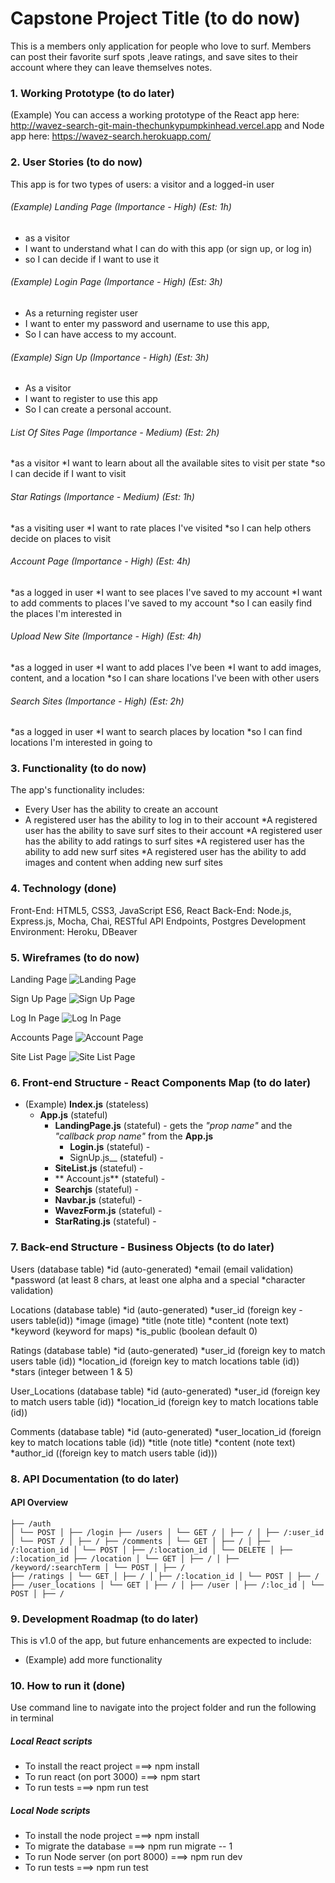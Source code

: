 # Capstone Project Title (to do now)

This is a members only application for people who love to surf. Members can post their favorite surf spots ,leave ratings, and save sites to their account where they can leave themselves notes.

### 1. Working Prototype (to do later)

(Example) You can access a working prototype of the React app here: http://wavez-search-git-main-thechunkypumpkinhead.vercel.app and Node app here:   https://wavez-search.herokuapp.com/

### 2. User Stories (to do now)

This app is for two types of users: a visitor and a logged-in user

###### (Example) Landing Page (Importance - High) (Est: 1h)

- as a visitor
- I want to understand what I can do with this app (or sign up, or log in)
- so I can decide if I want to use it

###### (Example) Login Page (Importance - High) (Est: 3h)

- As a returning register user
- I want to enter my password and username to use this app,
- So I can have access to my account.

###### (Example) Sign Up (Importance - High) (Est: 3h)

- As a visitor
- I want to register to use this app
- So I can create a personal account.

###### List Of Sites Page (Importance - Medium) (Est: 2h)

*as a visitor
*I want to learn about all the available sites to visit per state
\*so I can decide if I want to visit

###### Star Ratings (Importance - Medium) (Est: 1h)

*as a visiting user
*I want to rate places I've visited
\*so I can help others decide on places to visit

###### Account Page (Importance - High) (Est: 4h)

*as a logged in user
*I want to see places I've saved to my account
*I want to add comments to places I've saved to my account
*so I can easily find the places I'm interested in

###### Upload New Site (Importance - High) (Est: 4h)

*as a logged in user
*I want to add places I've been
*I want to add images, content, and a location
*so I can share locations I've been with other users

###### Search Sites (Importance - High) (Est: 2h)

*as a logged in user
*I want to search places by location
\*so I can find locations I'm interested in going to

### 3. Functionality (to do now)

The app's functionality includes:

- Every User has the ability to create an account
- A registered user has the ability to log in to their account
  *A registered user has the ability to save surf sites to their account
  *A registered user has the ability to add ratings to surf sites
  *A registered user has the ability to add new surf sites
  *A registered user has the ability to add images and content when adding new surf sites

### 4. Technology (done)

Front-End: HTML5, CSS3, JavaScript ES6, React
Back-End: Node.js, Express.js, Mocha, Chai, RESTful API Endpoints, Postgres
Development Environment: Heroku, DBeaver

### 5. Wireframes (to do now)

Landing Page
![Landing Page](/github-images/screenshots/landing.png)

Sign Up Page
![Sign Up Page](/github-images/screenshots/sign-up.png)

Log In Page
![Log In Page](/github-images/screenshots/log-in.png)

Accounts Page
![Account Page](/github-images/screenshots/account.png)

Site List Page
![Site List Page](/github-images/screenshots/site-list.png)

### 6. Front-end Structure - React Components Map (to do later)

- (Example) **Index.js** (stateless)
  - **App.js** (stateful)
    - **LandingPage.js** (stateful) - gets the _"prop name"_ and the _"callback prop name"_ from the **App.js**
      - **Login.js** (stateful) -
      - SignUp.js\_\_ (stateful) -
    - **SiteList.js** (stateful) -
    - ** Account.js** (stateful) -
    - **Searchjs** (stateful) -
    - **Navbar.js** (stateful) -
    - **WavezForm.js** (stateful) -
    - **StarRating.js** (stateful) -

### 7. Back-end Structure - Business Objects (to do later)

Users (database table)
*id (auto-generated)
*email (email validation)
*password (at least 8 chars, at least one alpha and a special *character validation)

Locations (database table)
*id (auto-generated)
*user_id (foreign key - users table(id))
*image (image)
*title (note title)
*content (note text)
*keyword (keyword for maps)
\*is_public (boolean default 0)

Ratings (database table)
*id (auto-generated)
*user_id (foreign key to match users table (id))
*location_id (foreign key to match locations table (id))
*stars (integer between 1 & 5)

User_Locations (database table)
*id (auto-generated)
*user_id (foreign key to match users table (id))
\*location_id (foreign key to match locations table (id))

Comments (database table)
*id (auto-generated)
*user_location_id (foreign key to match locations table (id))
*title (note title)
*content (note text) \*author_id ((foreign key to match users table (id)))

### 8. API Documentation (to do later)

#### API Overview

```text
├── /auth
│ └── POST │ ├── /login ├── /users │ └── GET / │ ├── / │ ├── /:user_id │ └── POST / │ ├── / ├── /comments │ └── GET │ ├── / │ ├── /:location_id │ └── POST │ ├── /:location_id │ └── DELETE │ ├── /:location_id ├── /location │ └── GET │ ├── / │ ├── /keyword/:searchTerm │ └── POST │ ├── /
├── /ratings │ └── GET │ ├── / │ ├── /:location_id │ └── POST │ ├── / ├── /user_locations │ └── GET │ ├── / │ ├── /user │ ├── /:loc_id │ └── POST │ ├── /
```

### 9. Development Roadmap (to do later)

This is v1.0 of the app, but future enhancements are expected to include:

- (Example) add more functionality

### 10. How to run it (done)

Use command line to navigate into the project folder and run the following in terminal

##### Local React scripts

- To install the react project ===> npm install
- To run react (on port 3000) ===> npm start
- To run tests ===> npm run test

##### Local Node scripts

- To install the node project ===> npm install
- To migrate the database ===> npm run migrate -- 1
- To run Node server (on port 8000) ===> npm run dev
- To run tests ===> npm run test
